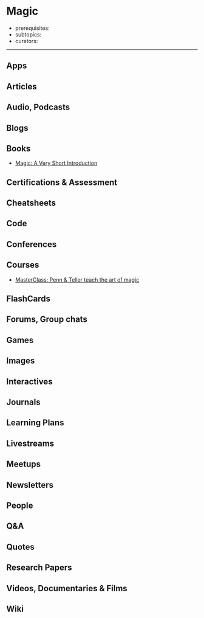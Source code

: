 # Magic

- prerequisites:
- subtopics:
- curators:

------

## Apps

## Articles

## Audio, Podcasts

## Blogs

## Books

- [Magic: A Very Short Introduction](http://www.veryshortintroductions.com/abstract/10.1093/actrade/9780199588022.001.0001/actrade-9780199588022?rskey=rtROx3&result=352)

## Certifications & Assessment

## Cheatsheets

## Code

## Conferences

## Courses

- [MasterClass: Penn & Teller teach the art of magic](https://www.masterclass.com/classes/penn-and-teller-teach-the-art-of-magic) 

## FlashCards

## Forums, Group chats

## Games

## Images

## Interactives

## Journals

## Learning Plans

## Livestreams

## Meetups

## Newsletters

## People

## Q&A

## Quotes

## Research Papers

## Videos, Documentaries & Films

## Wiki
